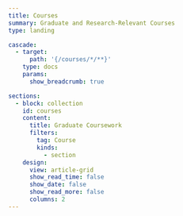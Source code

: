 ```yaml
---
title: Courses
summary: Graduate and Research-Relevant Courses
type: landing

cascade:
  - target:
      path: '{/courses/*/**}'
    type: docs
    params:
      show_breadcrumb: true

sections:
  - block: collection
    id: courses
    content:
      title: Graduate Coursework
      filters:
        tag: Course
        kinds:
          - section
    design:
      view: article-grid
      show_read_time: false
      show_date: false
      show_read_more: false
      columns: 2
---
```


